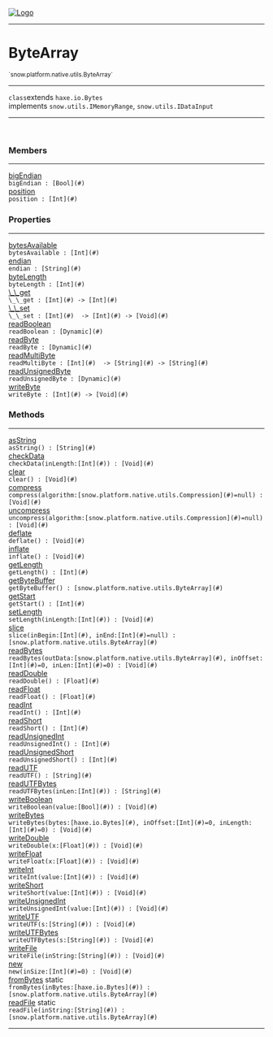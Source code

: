 
[![Logo](../../../../../images/logo.png)](../../../../../api/index.html)

---



<h1>ByteArray</h1>
<small>`snow.platform.native.utils.ByteArray`</small>



---

`class`extends <code><span>haxe.io.Bytes</span></code><br/>implements <code><span>snow.utils.IMemoryRange</span></code>, <code><span>snow.utils.IDataInput</span></code>

---

&nbsp;
&nbsp;



<h3>Members</h3> <hr/><span class="member apipage">
                <a name="bigEndian"><a class="lift" href="#bigEndian">bigEndian</a></a><div class="clear"></div><code class="signature apipage">bigEndian : [Bool](#)</code><br/></span>
            <span class="small_desc_flat"></span><span class="member apipage">
                <a name="position"><a class="lift" href="#position">position</a></a><div class="clear"></div><code class="signature apipage">position : [Int](#)</code><br/></span>
            <span class="small_desc_flat"></span>



<h3>Properties</h3> <hr/><span class="member apipage">
                <a name="bytesAvailable"><a class="lift" href="#bytesAvailable">bytesAvailable</a></a><div class="clear"></div><code class="signature apipage">bytesAvailable : [Int](#)</code><br/></span>
            <span class="small_desc_flat"></span><span class="member apipage">
                <a name="endian"><a class="lift" href="#endian">endian</a></a><div class="clear"></div><code class="signature apipage">endian : [String](#)</code><br/></span>
            <span class="small_desc_flat"></span><span class="member apipage">
                <a name="byteLength"><a class="lift" href="#byteLength">byteLength</a></a><div class="clear"></div><code class="signature apipage">byteLength : [Int](#)</code><br/></span>
            <span class="small_desc_flat"></span><span class="member apipage">
                <a name="__get"><a class="lift" href="#__get">\_\_get</a></a><div class="clear"></div><code class="signature apipage">\_\_get : [Int](#)&nbsp;-&gt; [Int](#)</code><br/></span>
            <span class="small_desc_flat"></span><span class="member apipage">
                <a name="__set"><a class="lift" href="#__set">\_\_set</a></a><div class="clear"></div><code class="signature apipage">\_\_set : [Int](#)&nbsp; -&gt; [Int](#)&nbsp;-&gt; [Void](#)</code><br/></span>
            <span class="small_desc_flat"></span><span class="member apipage">
                <a name="readBoolean"><a class="lift" href="#readBoolean">readBoolean</a></a><div class="clear"></div><code class="signature apipage">readBoolean : [Dynamic](#)</code><br/></span>
            <span class="small_desc_flat"></span><span class="member apipage">
                <a name="readByte"><a class="lift" href="#readByte">readByte</a></a><div class="clear"></div><code class="signature apipage">readByte : [Dynamic](#)</code><br/></span>
            <span class="small_desc_flat"></span><span class="member apipage">
                <a name="readMultiByte"><a class="lift" href="#readMultiByte">readMultiByte</a></a><div class="clear"></div><code class="signature apipage">readMultiByte : [Int](#)&nbsp; -&gt; [String](#)&nbsp;-&gt; [String](#)</code><br/></span>
            <span class="small_desc_flat"></span><span class="member apipage">
                <a name="readUnsignedByte"><a class="lift" href="#readUnsignedByte">readUnsignedByte</a></a><div class="clear"></div><code class="signature apipage">readUnsignedByte : [Dynamic](#)</code><br/></span>
            <span class="small_desc_flat"></span><span class="member apipage">
                <a name="writeByte"><a class="lift" href="#writeByte">writeByte</a></a><div class="clear"></div><code class="signature apipage">writeByte : [Int](#)&nbsp;-&gt; [Void](#)</code><br/></span>
            <span class="small_desc_flat"></span>



<h3>Methods</h3> <hr/><span class="method apipage">
            <a name="asString"><a class="lift" href="#asString">asString</a></a> <div class="clear"></div><code class="signature apipage">asString() : [String](#)</code><br/><span class="small_desc_flat"></span>
        </span>
    <span class="method apipage">
            <a name="checkData"><a class="lift" href="#checkData">checkData</a></a> <div class="clear"></div><code class="signature apipage">checkData(inLength:[Int](#)<span></span>) : [Void](#)</code><br/><span class="small_desc_flat"></span>
        </span>
    <span class="method apipage">
            <a name="clear"><a class="lift" href="#clear">clear</a></a> <div class="clear"></div><code class="signature apipage">clear() : [Void](#)</code><br/><span class="small_desc_flat"></span>
        </span>
    <span class="method apipage">
            <a name="compress"><a class="lift" href="#compress">compress</a></a> <div class="clear"></div><code class="signature apipage">compress(algorithm:[snow.platform.native.utils.Compression](#)<span>=null</span>) : [Void](#)</code><br/><span class="small_desc_flat"></span>
        </span>
    <span class="method apipage">
            <a name="uncompress"><a class="lift" href="#uncompress">uncompress</a></a> <div class="clear"></div><code class="signature apipage">uncompress(algorithm:[snow.platform.native.utils.Compression](#)<span>=null</span>) : [Void](#)</code><br/><span class="small_desc_flat"></span>
        </span>
    <span class="method apipage">
            <a name="deflate"><a class="lift" href="#deflate">deflate</a></a> <div class="clear"></div><code class="signature apipage">deflate() : [Void](#)</code><br/><span class="small_desc_flat"></span>
        </span>
    <span class="method apipage">
            <a name="inflate"><a class="lift" href="#inflate">inflate</a></a> <div class="clear"></div><code class="signature apipage">inflate() : [Void](#)</code><br/><span class="small_desc_flat"></span>
        </span>
    <span class="method apipage">
            <a name="getLength"><a class="lift" href="#getLength">getLength</a></a> <div class="clear"></div><code class="signature apipage">getLength() : [Int](#)</code><br/><span class="small_desc_flat"></span>
        </span>
    <span class="method apipage">
            <a name="getByteBuffer"><a class="lift" href="#getByteBuffer">getByteBuffer</a></a> <div class="clear"></div><code class="signature apipage">getByteBuffer() : [snow.platform.native.utils.ByteArray](#)</code><br/><span class="small_desc_flat"></span>
        </span>
    <span class="method apipage">
            <a name="getStart"><a class="lift" href="#getStart">getStart</a></a> <div class="clear"></div><code class="signature apipage">getStart() : [Int](#)</code><br/><span class="small_desc_flat"></span>
        </span>
    <span class="method apipage">
            <a name="setLength"><a class="lift" href="#setLength">setLength</a></a> <div class="clear"></div><code class="signature apipage">setLength(inLength:[Int](#)<span></span>) : [Void](#)</code><br/><span class="small_desc_flat"></span>
        </span>
    <span class="method apipage">
            <a name="slice"><a class="lift" href="#slice">slice</a></a> <div class="clear"></div><code class="signature apipage">slice(inBegin:[Int](#)<span></span>, inEnd:[Int](#)<span>=null</span>) : [snow.platform.native.utils.ByteArray](#)</code><br/><span class="small_desc_flat"></span>
        </span>
    <span class="method apipage">
            <a name="readBytes"><a class="lift" href="#readBytes">readBytes</a></a> <div class="clear"></div><code class="signature apipage">readBytes(outData:[snow.platform.native.utils.ByteArray](#)<span></span>, inOffset:[Int](#)<span>=0</span>, inLen:[Int](#)<span>=0</span>) : [Void](#)</code><br/><span class="small_desc_flat"></span>
        </span>
    <span class="method apipage">
            <a name="readDouble"><a class="lift" href="#readDouble">readDouble</a></a> <div class="clear"></div><code class="signature apipage">readDouble() : [Float](#)</code><br/><span class="small_desc_flat"></span>
        </span>
    <span class="method apipage">
            <a name="readFloat"><a class="lift" href="#readFloat">readFloat</a></a> <div class="clear"></div><code class="signature apipage">readFloat() : [Float](#)</code><br/><span class="small_desc_flat"></span>
        </span>
    <span class="method apipage">
            <a name="readInt"><a class="lift" href="#readInt">readInt</a></a> <div class="clear"></div><code class="signature apipage">readInt() : [Int](#)</code><br/><span class="small_desc_flat"></span>
        </span>
    <span class="method apipage">
            <a name="readShort"><a class="lift" href="#readShort">readShort</a></a> <div class="clear"></div><code class="signature apipage">readShort() : [Int](#)</code><br/><span class="small_desc_flat"></span>
        </span>
    <span class="method apipage">
            <a name="readUnsignedInt"><a class="lift" href="#readUnsignedInt">readUnsignedInt</a></a> <div class="clear"></div><code class="signature apipage">readUnsignedInt() : [Int](#)</code><br/><span class="small_desc_flat"></span>
        </span>
    <span class="method apipage">
            <a name="readUnsignedShort"><a class="lift" href="#readUnsignedShort">readUnsignedShort</a></a> <div class="clear"></div><code class="signature apipage">readUnsignedShort() : [Int](#)</code><br/><span class="small_desc_flat"></span>
        </span>
    <span class="method apipage">
            <a name="readUTF"><a class="lift" href="#readUTF">readUTF</a></a> <div class="clear"></div><code class="signature apipage">readUTF() : [String](#)</code><br/><span class="small_desc_flat"></span>
        </span>
    <span class="method apipage">
            <a name="readUTFBytes"><a class="lift" href="#readUTFBytes">readUTFBytes</a></a> <div class="clear"></div><code class="signature apipage">readUTFBytes(inLen:[Int](#)<span></span>) : [String](#)</code><br/><span class="small_desc_flat"></span>
        </span>
    <span class="method apipage">
            <a name="writeBoolean"><a class="lift" href="#writeBoolean">writeBoolean</a></a> <div class="clear"></div><code class="signature apipage">writeBoolean(value:[Bool](#)<span></span>) : [Void](#)</code><br/><span class="small_desc_flat"></span>
        </span>
    <span class="method apipage">
            <a name="writeBytes"><a class="lift" href="#writeBytes">writeBytes</a></a> <div class="clear"></div><code class="signature apipage">writeBytes(bytes:[haxe.io.Bytes](#)<span></span>, inOffset:[Int](#)<span>=0</span>, inLength:[Int](#)<span>=0</span>) : [Void](#)</code><br/><span class="small_desc_flat"></span>
        </span>
    <span class="method apipage">
            <a name="writeDouble"><a class="lift" href="#writeDouble">writeDouble</a></a> <div class="clear"></div><code class="signature apipage">writeDouble(x:[Float](#)<span></span>) : [Void](#)</code><br/><span class="small_desc_flat"></span>
        </span>
    <span class="method apipage">
            <a name="writeFloat"><a class="lift" href="#writeFloat">writeFloat</a></a> <div class="clear"></div><code class="signature apipage">writeFloat(x:[Float](#)<span></span>) : [Void](#)</code><br/><span class="small_desc_flat"></span>
        </span>
    <span class="method apipage">
            <a name="writeInt"><a class="lift" href="#writeInt">writeInt</a></a> <div class="clear"></div><code class="signature apipage">writeInt(value:[Int](#)<span></span>) : [Void](#)</code><br/><span class="small_desc_flat"></span>
        </span>
    <span class="method apipage">
            <a name="writeShort"><a class="lift" href="#writeShort">writeShort</a></a> <div class="clear"></div><code class="signature apipage">writeShort(value:[Int](#)<span></span>) : [Void](#)</code><br/><span class="small_desc_flat"></span>
        </span>
    <span class="method apipage">
            <a name="writeUnsignedInt"><a class="lift" href="#writeUnsignedInt">writeUnsignedInt</a></a> <div class="clear"></div><code class="signature apipage">writeUnsignedInt(value:[Int](#)<span></span>) : [Void](#)</code><br/><span class="small_desc_flat"></span>
        </span>
    <span class="method apipage">
            <a name="writeUTF"><a class="lift" href="#writeUTF">writeUTF</a></a> <div class="clear"></div><code class="signature apipage">writeUTF(s:[String](#)<span></span>) : [Void](#)</code><br/><span class="small_desc_flat"></span>
        </span>
    <span class="method apipage">
            <a name="writeUTFBytes"><a class="lift" href="#writeUTFBytes">writeUTFBytes</a></a> <div class="clear"></div><code class="signature apipage">writeUTFBytes(s:[String](#)<span></span>) : [Void](#)</code><br/><span class="small_desc_flat"></span>
        </span>
    <span class="method apipage">
            <a name="writeFile"><a class="lift" href="#writeFile">writeFile</a></a> <div class="clear"></div><code class="signature apipage">writeFile(inString:[String](#)<span></span>) : [Void](#)</code><br/><span class="small_desc_flat"></span>
        </span>
    <span class="method apipage">
            <a name="new"><a class="lift" href="#new">new</a></a> <div class="clear"></div><code class="signature apipage">new(inSize:[Int](#)<span>=0</span>) : [Void](#)</code><br/><span class="small_desc_flat"></span>
        </span>
    <span class="method apipage">
            <a name="fromBytes"><a class="lift" href="#fromBytes">fromBytes</a></a> <span class="inline-block static">static</span><div class="clear"></div><code class="signature apipage">fromBytes(inBytes:[haxe.io.Bytes](#)<span></span>) : [snow.platform.native.utils.ByteArray](#)</code><br/><span class="small_desc_flat"></span>
        </span>
    <span class="method apipage">
            <a name="readFile"><a class="lift" href="#readFile">readFile</a></a> <span class="inline-block static">static</span><div class="clear"></div><code class="signature apipage">readFile(inString:[String](#)<span></span>) : [snow.platform.native.utils.ByteArray](#)</code><br/><span class="small_desc_flat"></span>
        </span>
    





---

&nbsp;
&nbsp;
&nbsp;
&nbsp;